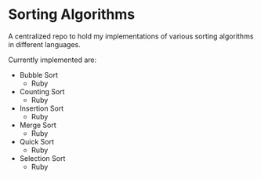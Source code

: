 # Sorting Algorithms

A centralized repo to hold my implementations of various sorting algorithms in
different languages.

Currently implemented are:

- Bubble Sort
  - Ruby
- Counting Sort
  - Ruby
- Insertion Sort
  - Ruby
- Merge Sort
  - Ruby
- Quick Sort
  - Ruby
- Selection Sort
  - Ruby
